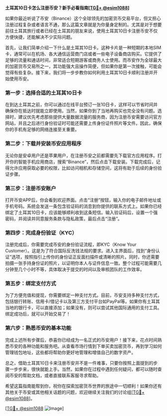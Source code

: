 **土耳其10日卡怎么注册币安？新手必看指南[[TG💪+ @esim1088](https://t.me/s/esim1088)]**

如果你最近听说了币安（Binance）这个全球领先的加密货币交易平台，但又担心注册过程复杂或者语言不通，那么这篇文章就是为你量身定制的。尤其是对于想要前往土耳其旅行或者已经在土耳其的朋友来说，使用土耳其10日卡注册币安不仅方便快捷，还能解决不少实际问题。

首先，让我们简单介绍一下什么是土耳其10日卡。这种卡片是一种短期的本地SIM卡，通常可以在机场、各大通信运营商门店或者一些电子设备商店购买。它提供了足够的流量和通话时间，非常适合短期游客或商务人士使用。而币安作为全球最大的加密货币交易所之一，其功能强大且操作简便，但如果你是第一次接触，可能会觉得有些复杂。接下来，我们将一步步教你如何利用土耳其10日卡顺利注册并开始使用币安。

### 第一步：选择合适的土耳其10日卡

在到达土耳其之前，你可以通过在线平台预订一张10日卡，这样可以节省时间并确保你在抵达时就能立即使用。当然，如果你到了当地再购买也完全没有问题。选择时，建议优先考虑那些提供大量数据流量的服务商，因为注册币安需要访问官方网站，并且之后进行身份验证时可能还需要上传身份证件照片等文件。因此，确保你的手机有足够的网络连接至关重要。

### 第二步：下载并安装币安应用程序

无论你是安卓用户还是苹果用户，在注册币安之前都需要先下载官方应用程序。打开你的智能手机应用商店，搜索“Binance”，然后点击下载安装。下载完成后，记得允许应用获取必要的权限，比如访问相机和存储空间，这将有助于后续的身份验证步骤。

### 第三步：注册币安账户

打开币安APP后，你会看到欢迎界面。点击“注册”按钮，输入你的电子邮件地址或手机号码。系统会发送一条包含验证码的消息到你提供的联系方式上。如果你已经绑定了土耳其10日卡，应该能够顺利收到这条短信。输入验证码后，设置一个强密码，并阅读并同意服务条款与隐私政策，最后点击“注册”。

### 第四步：完成身份验证（KYC）

注册完成后，你需要完成币安的身份验证流程，即KYC（Know Your Customer）。这是为了符合国际反洗钱法规的要求。进入主界面后，找到“身份认证”选项，按照指引上传你的身份证正反面扫描件或清晰的照片。同时，你还需要拍摄一张手持身份证的照片，以证明你本人与证件信息一致。整个过程可能需要几分钟至几个小时不等，具体取决于提交的时间以及审核团队的工作效率。

### 第五步：绑定支付方式

为了方便充值和提现，你需要绑定一种支付方式。目前，币安支持多种支付方式，包括银行转账、信用卡/借记卡以及第三方支付平台如PayPal等。如果你有土耳其当地的银行卡，可以直接添加；如果没有，则可以尝试其他国际通用的支付工具。绑定成功后，就可以开始交易了！

### 第六步：熟悉币安的基本功能

完成上述所有步骤后，恭喜你已经成为一名正式的币安用户！接下来，花点时间熟悉币安的各种功能和服务吧。从查看市场行情到下单买卖加密货币，再到学习如何管理钱包地址，这些都将帮助你更好地管理和增值自己的数字资产。

总之，借助土耳其10日卡来注册币安并不是一件难事，只要你按照上面提到的步骤一步步来，很快就能上手。当然，如果你在过程中遇到任何疑问，都可以随时查阅币安的帮助文档，或者直接联系客服寻求帮助。

希望这篇指南能帮到你，祝你在探索加密货币世界的旅途中一切顺利！如果你还有其他关于币安或其他相关话题的问题，欢迎继续关注我们的讨论组[[TG💪+ @esim1088](https://t.me/s/esim1088)]。

[[TG💪+ @esim1088](https://t.me/s/esim1088) ![Image](https://i.postimg.cc/4NQfJmqS/Snipaste-2025-05-13-00-14-12.png)]